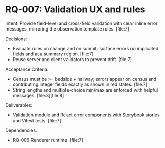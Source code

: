 # RQ-007: Validation UX and rules

Intent:
Provide field-level and cross-field validation with clear inline error messages, mirroring the observation template rules. [file:7]

Decisions:
- Evaluate rules on change and on submit; surface errors on implicated fields and at a summary region. [file:7]
- Reuse server and client validators to prevent drift. [file:7]

Acceptance Criteria:
- Census must be >= bedside + hallway; errors appear on census and contributing integer fields exactly as shown in red states. [file:7]
- String lengths and multiple-choice min/max are enforced with helpful messages. [file:3][file:8]

Deliverables:
- Validation module and React error components with Storybook stories and Vitest tests. [file:7]

Dependencies:
- RQ-006 Renderer runtime. [file:7]
